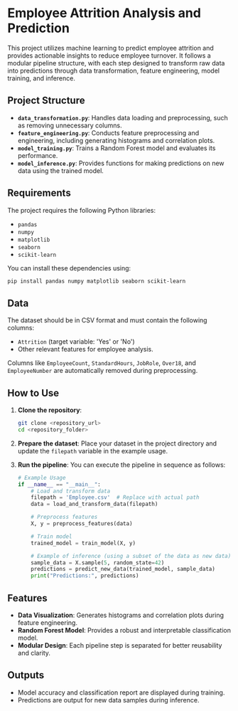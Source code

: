 # Employee Attrition Analysis and Prediction

This project utilizes machine learning to predict employee attrition and provides actionable insights to reduce employee turnover. It follows a modular pipeline structure, with each step designed to transform raw data into predictions through data transformation, feature engineering, model training, and inference.

## Project Structure

- **`data_transformation.py`**: Handles data loading and preprocessing, such as removing unnecessary columns.
- **`feature_engineering.py`**: Conducts feature preprocessing and engineering, including generating histograms and correlation plots.
- **`model_training.py`**: Trains a Random Forest model and evaluates its performance.
- **`model_inference.py`**: Provides functions for making predictions on new data using the trained model.

## Requirements

The project requires the following Python libraries:

- `pandas`
- `numpy`
- `matplotlib`
- `seaborn`
- `scikit-learn`

You can install these dependencies using:
```bash
pip install pandas numpy matplotlib seaborn scikit-learn
```

## Data

The dataset should be in CSV format and must contain the following columns:

- `Attrition` (target variable: 'Yes' or 'No')
- Other relevant features for employee analysis.

Columns like `EmployeeCount`, `StandardHours`, `JobRole`, `Over18`, and `EmployeeNumber` are automatically removed during preprocessing.

## How to Use

1. **Clone the repository**:
    ```bash
    git clone <repository_url>
    cd <repository_folder>
    ```

2. **Prepare the dataset**:
    Place your dataset in the project directory and update the `filepath` variable in the example usage.

3. **Run the pipeline**:
    You can execute the pipeline in sequence as follows:

    ```python
    # Example Usage
    if __name__ == "__main__":
        # Load and transform data
        filepath = 'Employee.csv'  # Replace with actual path
        data = load_and_transform_data(filepath)

        # Preprocess features
        X, y = preprocess_features(data)

        # Train model
        trained_model = train_model(X, y)

        # Example of inference (using a subset of the data as new data)
        sample_data = X.sample(5, random_state=42)
        predictions = predict_new_data(trained_model, sample_data)
        print("Predictions:", predictions)
    ```

## Features

- **Data Visualization**: Generates histograms and correlation plots during feature engineering.
- **Random Forest Model**: Provides a robust and interpretable classification model.
- **Modular Design**: Each pipeline step is separated for better reusability and clarity.

## Outputs

- Model accuracy and classification report are displayed during training.
- Predictions are output for new data samples during inference.



